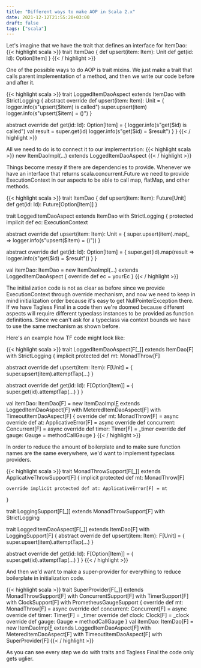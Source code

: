 ```yaml
---
title: "Different ways to make AOP in Scala 2.x"
date: 2021-12-12T21:55:20+03:00
draft: false
tags: ["scala"]
---
```


Let's imagine that we have the trait that defines an interface for ItemDao:
{{< highlight scala >}}
trait ItemDao {
  def upsert(item: Item): Unit
  def get(id: Id): Option[Item]
}
{{< / highlight >}}

One of the possible ways to do AOP is trait mixins.
We just make a trait that calls parent implementation of a method, and then we write our code before and after it.

{{< highlight scala >}}
trait LoggedItemDaoAspect extends ItemDao with StrictLogging {
  abstract override def upsert(item: Item): Unit = {
    logger.info(s"upsert($item) is called")
    super.upsert(item)
    logger.info(s"upsert($item) = ()")
  }

  abstract override def get(id: Id): Option[Item] = {
    logger.info(s"get($id) is called")
    val result = super.get(id)
    logger.info(s"get($id) = $result")
  }
}
{{< / highlight >}}

All we need to do is to connect it to our implementation:
{{< highlight scala >}}
new ItemDaoImpl(...) extends LoggedItemDaoAspect
{{< / highlight >}}

Things become messy if there are dependencies to provide.
Whenever we have an interface that returns scala.concurrent.Future we need to provide ExecutionContext in our aspects to be able to call map, flatMap, and other methods.

{{< highlight scala >}}
trait ItemDao {
  def upsert(item: Item): Future[Unit]
  def get(id: Id): Future[Option[Item]]
}

trait LoggedItemDaoAspect extends ItemDao with StrictLogging {
  protected implicit def ec: ExecutionContext

  abstract override def upsert(item: Item): Unit = {
    super.upsert(item).map(_ => logger.info(s"upsert($item) = ()"))
  }

  abstract override def get(id: Id): Option[Item] = {
    super.get(id).map(result => logger.info(s"get($id) = $result"))
  }
}

val itemDao: ItemDao =
  new ItemDaoImpl(...) extends LoggedItemDaoAspect {
    override def ec = yourEc
  }
{{< / highlight >}}

The initialization code is not as clear as before since we provide ExecutionContext through override mechanism, and now we need to keep in mind initialization order because it's easy to get NullPointerException there.
If we have Tagless Final in a code then we're doomed because different aspects will require different typeclass instances to be provided as function definitions.
Since we can't ask for a typeclass via context bounds we have to use the same mechanism as shown before.

Here's an example how TF code might look like:

{{< highlight scala >}}
trait LoggedItemDaoAspect[F[_]] extends ItemDao[F] with StrictLogging {
  implicit protected def mt: MonadThrow[F]

  abstract override def upsert(item: Item): F[Unit] = {
    super.upsert(item).attemptTap(...)
  }

  abstract override def get(id: Id): F[Option[Item]] = {
    super.get(id).attemptTap(...)
  }
}

val itemDao: ItemDao[F] =
  new ItemDaoImpl[F](...)
    extends LoggedItemDaoAspect[F]
    with MeteredItemDaoAspect[F]
    with TimeoutItemDaoAspect[F] {
      override def mt: MonadThrow[F] = async
      override def at: ApplicativeError[F] = async
      override def concurrent: Concurrent[F] = async
      override def timer: Timer[F] = _timer
      override def gauge: Gauge = methodCallGauge
  }
{{< / highlight >}}

In order to reduce the amount of boilerplate and to make sure function names are the same everywhere, we'd want to implement typeclass providers.

{{< highlight scala >}}
trait MonadThrowSupport[F[_]] extends ApplicativeThrowSupport[F] {
    implicit protected def mt: MonadThrow[F]

    override implicit protected def at: ApplicativeError[F] = mt
}

trait LoggingSupport[F[_]] extends MonadThrowSupport[F] with StrictLogging

trait LoggedItemDaoAspect[F[_]] extends ItemDao[F] with LoggingSupport[F] {
  abstract override def upsert(item: Item): F[Unit] = {
    super.upsert(item).attemptTap(...)
  }

  abstract override def get(id: Id): F[Option[Item]] = {
    super.get(id).attemptTap(...)
  }
}
{{< / highlight >}}

And then we'd want to make a super-provider for everything to reduce boilerplate in initialization code.

{{< highlight scala >}}
trait SuperProvider[F[_]]
  extends MonadThrowSupport[F]
  with ConcurrentSupport[F]
  with TimerSupport[F]
  with ClockSupport[F]
  with PrometheusGaugeSupport {
    override def mt: MonadThrow[F] = async
    override def concurrent: Concurrent[F] = async
    override def timer: Timer[F] = _timer
    override def clock: Clock[F] = _clock
    override def gauge: Gauge = methodCallGauge
}
val itemDao: ItemDao[F] =
  new ItemDaoImpl[F](...)
    extends LoggedItemDaoAspect[F]
    with MeteredItemDaoAspect[F]
    with TimeoutItemDaoAspect[F]
    with SuperProvider[F]
{{< / highlight >}}

As you can see every step we do with traits and Tagless Final the code only gets uglier.